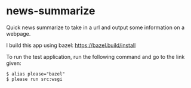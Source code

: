# news-summarize
Quick news summarize to take in a url and output some information on a webpage.

I build this app using bazel: https://bazel.build/install

To run the test application, run the following command and go to the link given:

```
$ alias please="bazel"
$ please run src:wsgi
```
